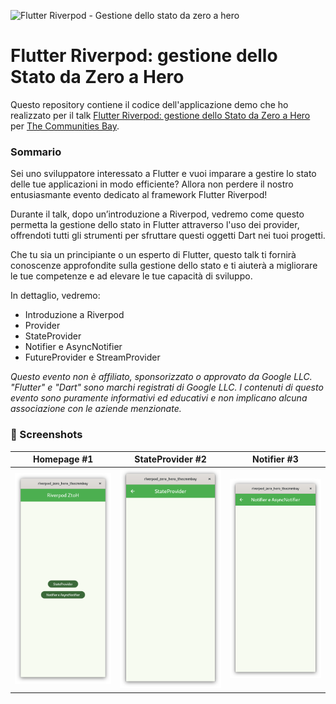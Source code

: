 ![Flutter Riverpod - Gestione dello stato da zero a hero](https://thecmmbay.com/cache/covers_event/media/covers/2024-09-16_flutter-riverpod-gestione-dello-stato-da-zero-a-hero_ko7mkrjyw_77425add.jpg.webp)

# Flutter Riverpod: gestione dello Stato da Zero a Hero

Questo repository contiene il codice dell'applicazione demo che ho realizzato per il talk [Flutter Riverpod: gestione dello Stato da Zero a Hero](https://thecmmbay.com/eventi/flutter-riverpod-gestione-dello-stato-da-zero-a-hero-ko7mkrjyw) per [The Communities Bay](https://thecmmbay.com/).

### Sommario

Sei uno sviluppatore interessato a Flutter e vuoi imparare a gestire lo stato delle tue applicazioni in modo efficiente? Allora non perdere il nostro entusiasmante evento dedicato al framework Flutter Riverpod!

Durante il talk, dopo un’introduzione a Riverpod, vedremo come questo permetta la gestione dello stato in Flutter attraverso l'uso dei provider, offrendoti tutti gli strumenti per sfruttare questi oggetti Dart nei tuoi progetti.

Che tu sia un principiante o un esperto di Flutter, questo talk ti fornirà conoscenze approfondite sulla gestione dello stato e ti aiuterà a migliorare le tue competenze e ad elevare le tue capacità di sviluppo.

In dettaglio, vedremo:

* Introduzione a Riverpod
* Provider
* StateProvider
* Notifier e AsyncNotifier
* FutureProvider e StreamProvider

*Questo evento non è affiliato, sponsorizzato o approvato da Google LLC. "Flutter" e "Dart" sono marchi registrati di Google LLC. I contenuti di questo evento sono puramente informativi ed educativi e non implicano alcuna associazione con le aziende menzionate.*

### 📱 Screenshots

| Homepage #1 | StateProvider #2 | Notifier #3 |
|-|-|-|
| <img width=200 src="screenshot/homepage.png"> | <img width=200 src="screenshot/state_provider_page.png"> | <img width=200 src="screenshot/notifier_page.png"> |

